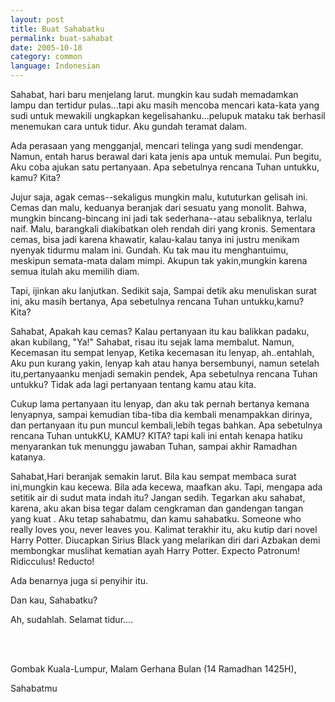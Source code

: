 ```yaml
---
layout: post
title: Buat Sahabatku
permalink: buat-sahabat
date: 2005-10-18
category: common
language: Indonesian
---
```


Sahabat, hari baru menjelang larut. mungkin kau sudah memadamkan lampu dan tertidur pulas...tapi aku masih mencoba mencari kata-kata yang sudi untuk mewakili ungkapkan kegelisahanku...pelupuk mataku tak berhasil menemukan cara untuk tidur. Aku gundah teramat dalam.
<!--more-->

Ada perasaan yang mengganjal, mencari telinga yang sudi mendengar. Namun, entah harus berawal dari kata jenis apa untuk memulai. Pun begitu, Aku coba ajukan satu pertanyaan. Apa sebetulnya rencana Tuhan untukku, kamu? Kita?

Jujur saja, agak cemas--sekaligus mungkin malu, kututurkan gelisah ini. Cemas dan malu, keduanya beranjak dari sesuatu yang monolit.
Bahwa, mungkin bincang-bincang ini jadi tak sederhana--atau sebaliknya, terlalu naif. Malu, barangkali diakibatkan oleh rendah diri yang kronis. Sementara cemas, bisa jadi karena khawatir, kalau-kalau tanya ini justru menikam nyenyak tidurmu malam ini. Gundah. Ku tak mau itu menghantuimu, meskipun semata-mata dalam mimpi. Akupun tak yakin,mungkin karena semua itulah aku memilih diam.

Tapi, ijinkan aku lanjutkan. Sedikit saja, Sampai detik aku menuliskan surat ini, aku masih bertanya, Apa sebetulnya rencana Tuhan untukku,kamu? Kita?

Sahabat, Apakah kau cemas? Kalau pertanyaan itu kau balikkan padaku, akan kubilang, "Ya!" Sahabat, risau itu sejak lama membalut. Namun, Kecemasan itu sempat lenyap, Ketika kecemasan itu lenyap, ah..entahlah, Aku pun kurang yakin, lenyap kah atau hanya bersembunyi, namun setelah itu,pertanyaanku menjadi semakin pendek, Apa sebetulnya rencana Tuhan untukku? Tidak ada lagi pertanyaan tentang kamu atau kita.

Cukup lama pertanyaan itu lenyap, dan aku tak pernah bertanya kemana lenyapnya, sampai kemudian tiba-tiba dia kembali menampakkan dirinya, dan pertanyaan itu pun muncul kembali,lebih tegas bahkan. Apa sebetulnya rencana Tuhan untukKU, KAMU? KITA? tapi kali ini entah kenapa hatiku menyarankan tuk menunggu jawaban Tuhan, sampai akhir Ramadhan katanya.

Sahabat,Hari beranjak semakin larut. Bila kau sempat membaca surat ini,mungkin kau kecewa. Bila ada kecewa, maafkan aku. Tapi, mengapa ada setitik air di sudut mata indah itu? Jangan sedih. Tegarkan aku sahabat, karena, aku akan bisa tegar dalam cengkraman dan gandengan tangan yang kuat . Aku tetap sahabatmu, dan kamu sahabatku. Someone who really loves you, never leaves you. Kalimat terakhir itu, aku kutip dari novel Harry Potter. Diucapkan Sirius Black yang melarikan diri dari Azbakan demi membongkar muslihat kematian ayah Harry Potter. Expecto Patronum! Ridicculus! Reducto!

Ada benarnya juga si penyihir itu.

Dan kau, Sahabatku?

Ah, sudahlah. Selamat tidur....

<br><br>


Gombak Kuala-Lumpur, Malam Gerhana Bulan (14 Ramadhan 1425H),

Sahabatmu

